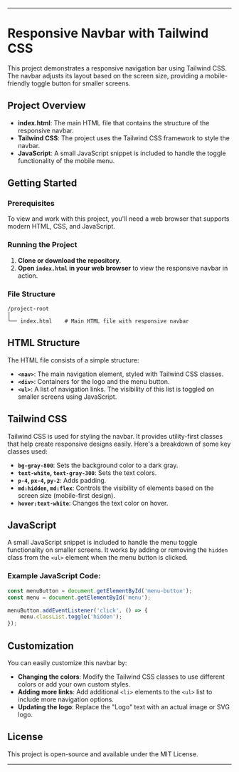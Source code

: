 ---

# Responsive Navbar with Tailwind CSS

This project demonstrates a responsive navigation bar using Tailwind CSS. The navbar adjusts its layout based on the screen size, providing a mobile-friendly toggle button for smaller screens.

## Project Overview

- **index.html**: The main HTML file that contains the structure of the responsive navbar.
- **Tailwind CSS**: The project uses the Tailwind CSS framework to style the navbar.
- **JavaScript**: A small JavaScript snippet is included to handle the toggle functionality of the mobile menu.

## Getting Started

### Prerequisites

To view and work with this project, you'll need a web browser that supports modern HTML, CSS, and JavaScript.

### Running the Project

1. **Clone or download the repository**.
2. **Open `index.html` in your web browser** to view the responsive navbar in action.

### File Structure

```
/project-root
│
└── index.html    # Main HTML file with responsive navbar
```

## HTML Structure

The HTML file consists of a simple structure:

- **`<nav>`**: The main navigation element, styled with Tailwind CSS classes.
- **`<div>`**: Containers for the logo and the menu button.
- **`<ul>`**: A list of navigation links. The visibility of this list is toggled on smaller screens using JavaScript.

## Tailwind CSS

Tailwind CSS is used for styling the navbar. It provides utility-first classes that help create responsive designs easily. Here's a breakdown of some key classes used:

- **`bg-gray-800`**: Sets the background color to a dark gray.
- **`text-white`, `text-gray-300`**: Sets the text colors.
- **`p-4`, `px-4`, `py-2`**: Adds padding.
- **`md:hidden`, `md:flex`**: Controls the visibility of elements based on the screen size (mobile-first design).
- **`hover:text-white`**: Changes the text color on hover.

## JavaScript

A small JavaScript snippet is included to handle the menu toggle functionality on smaller screens. It works by adding or removing the `hidden` class from the `<ul>` element when the menu button is clicked.

### Example JavaScript Code:

```javascript
const menuButton = document.getElementById('menu-button');
const menu = document.getElementById('menu');

menuButton.addEventListener('click', () => {
    menu.classList.toggle('hidden');
});
```

## Customization

You can easily customize this navbar by:

- **Changing the colors**: Modify the Tailwind CSS classes to use different colors or add your own custom styles.
- **Adding more links**: Add additional `<li>` elements to the `<ul>` list to include more navigation options.
- **Updating the logo**: Replace the "Logo" text with an actual image or SVG logo.

## License

This project is open-source and available under the MIT License.

---